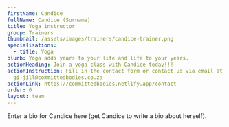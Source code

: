 ```yaml
---
firstName: Candice
fullName: Candice (Surname)
title: Yoga instructor
group: Trainers
thumbnail: /assets/images/trainers/candice-trainer.png
specialisations:
  - title: Yoga
blurb: Yoga adds years to your life and life to your years.
actionHeading: Join a yoga class with Candice today!!!
actionInstruction: Fill in the contact form or contact us via email at
  gi-jill@committedbodies.co.za
actionLink: https://committedbodies.netlify.app/contact
order: 6
layout: team
---
```

Enter a bio for Candice here (get Candice to write a bio about herself).
